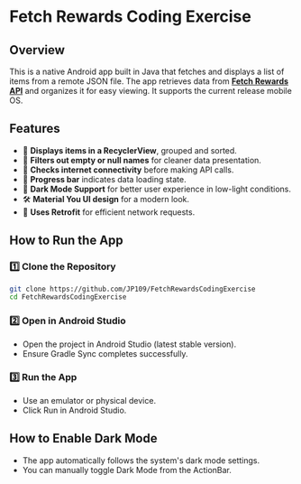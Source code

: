 # Fetch Rewards Coding Exercise

## Overview
This is a native Android app built in Java that fetches and displays a list of items from a remote JSON file. The app retrieves data from **[Fetch Rewards API](https://fetch-hiring.s3.amazonaws.com/hiring.json)** and organizes it for easy viewing. It supports the current release mobile OS.

## Features
- 📲 **Displays items in a RecyclerView**, grouped and sorted.
- 🚀 **Filters out empty or null names** for cleaner data presentation.
- 📶 **Checks internet connectivity** before making API calls.
- 🔄 **Progress bar** indicates data loading state.
- 🌙 **Dark Mode Support** for better user experience in low-light conditions.
- 🛠 **Material You UI design** for a modern look.
- 📡 **Uses Retrofit** for efficient network requests.

## How to Run the App
### 1️⃣ Clone the Repository
```sh
git clone https://github.com/JP109/FetchRewardsCodingExercise
cd FetchRewardsCodingExercise
```
### 2️⃣ Open in Android Studio
- Open the project in Android Studio (latest stable version).
- Ensure Gradle Sync completes successfully.
### 3️⃣ Run the App
- Use an emulator or physical device.
- Click Run in Android Studio.

## How to Enable Dark Mode
- The app automatically follows the system's dark mode settings.
- You can manually toggle Dark Mode from the ActionBar.
